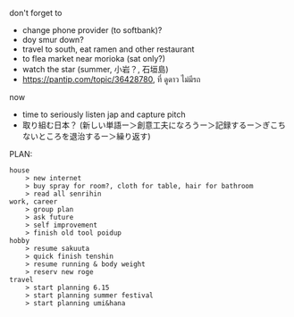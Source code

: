 don't forget to 
- change phone provider (to softbank)?
- doy smur down?
- travel to south, eat ramen and other restaurant
- to flea market near morioka (sat only?)
- watch the star (summer, 小岩？, 石垣島)
- https://pantip.com/topic/36428780, ที่ ดูดาว ไม่มีรถ

now
- time to seriously listen jap and capture pitch 
- 取り組む日本？ (新しい単語ー＞創意工夫になろうー＞記録するー＞ぎこちないところを退治するー＞繰り返す)

PLAN:

	house
		> new internet
		> buy spray for room?, cloth for table, hair for bathroom
		> read all senrihin
	work, career
		> group plan
		> ask future
		> self improvement
		> finish old tool poidup
	hobby
		> resume sakuuta
		> quick finish tenshin
		> resume running & body weight
		> reserv new roge
	travel
		> start planning 6.15
		> start planning summer festival
		> start planning umi&hana
	
	

